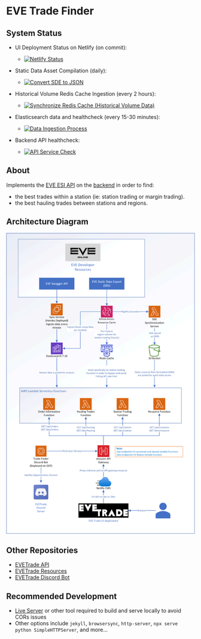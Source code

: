 # EVE Trade Finder

## System Status

* UI Deployment Status on Netlify (on commit):
    * [![Netlify Status](https://api.netlify.com/api/v1/badges/4daf6162-578e-4ff5-a99a-ab44e8cbdace/deploy-status)](https://app.netlify.com/sites/evetrade/deploys)

* Static Data Asset Compilation (daily):
    * [![Convert SDE to JSON](https://github.com/awhipp/evetrade_resources/actions/workflows/download.yml/badge.svg)](https://github.com/awhipp/evetrade_resources/actions/workflows/download.yml)

* Historical Volume Redis Cache Ingestion (every 2 hours):
    * [![Synchronize Redis Cache (Historical Volume Data)](https://github.com/awhipp/evetrade_resources/actions/workflows/sync-volume-data.yml/badge.svg)](https://github.com/awhipp/evetrade_resources/actions/workflows/sync-volume-data.yml)

* Elasticsearch data and healthcheck (every 15-30 minutes): 
    * [![Data Ingestion Process](https://github.com/awhipp/evetrade_api/actions/workflows/check_data_sync.yml/badge.svg)](https://github.com/awhipp/evetrade_api/actions/workflows/check_data_sync.yml)

* Backend API healthcheck: 
    * [![API Service Check](https://github.com/awhipp/evetrade_api/actions/workflows/check_endpoints.yml/badge.svg)](https://github.com/awhipp/evetrade_api/actions/workflows/check_endpoints.yml)


## About
Implements the [EVE ESI API](https://esi.evetech.net/ui/) on the [backend](https://github.com/awhipp/evetrade_api) in order to find:

* the best trades within a station (ie: station trading or margin trading).
* the best hauling trades between stations and regions.

## Architecture Diagram

![EVETrade Architecture Diagram](/documentation/evetrade_architecture.png?raw=true "EVETrade Architecture Diagram")

## Other Repositories

* [EVETrade API](https://github.com/awhipp/evetrade_api)
* [EVETrade Resources](https://github.com/awhipp/evetrade_resources)
* [EVETrade Discord Bot](https://github.com/awhipp/evetrade_discord_bot)

## Recommended Development

* [Live Server](https://github.com/ritwickdey/vscode-live-server) or other tool required to build and serve locally to avoid CORs issues
* Other options include `jekyll`, `browsersync`, `http-server`, `npx serve` `python SimpleHTTPServer`, and more...